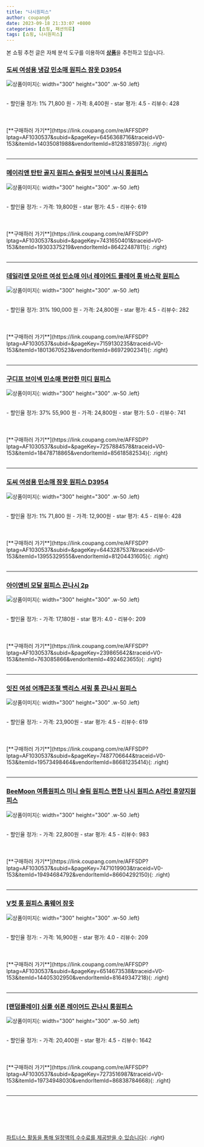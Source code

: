 ```yaml
---
title: "나시원피스"
author: coupang6
date: 2023-09-18 21:33:07 +0800
categories: [쇼핑, 패션의류]
tags: [쇼핑, 나시원피스]
---
```


본 쇼핑 추천 글은 자체 분석 도구를 이용하여 [**상품**](https://link.coupang.com/a/bao1ui)을 추천하고 있습니다.

### [도씨 여성용 냉감 민소매 원피스 잠옷 D3954](https://link.coupang.com/re/AFFSDP?lptag=AF1030537&subid=&pageKey=6456368716&traceid=V0-153&itemId=14035081988&vendorItemId=81283185973)

![상품이미지](https://thumbnail6.coupangcdn.com/thumbnails/remote/230x230ex/image/retail/images/643524300669085-759a5195-da86-4e0f-8fbd-e25401afe70c.jpg){: width="300" height="300" .w-50 .left}


<br>
- 할인율 정가: 1%  71,800   원
- 가격: 8,400원
- star 평가: 4.5
- 리뷰수: 428
<br>
<br>
<br>
<br>
[**구매하러 가기**](https://link.coupang.com/re/AFFSDP?lptag=AF1030537&subid=&pageKey=6456368716&traceid=V0-153&itemId=14035081988&vendorItemId=81283185973){: .right}
<br>
<br>

---

### [메이리앤 탄탄 골지 원피스 슬림핏 브이넥 나시 롱원피스](https://link.coupang.com/re/AFFSDP?lptag=AF1030537&subid=&pageKey=7431650401&traceid=V0-153&itemId=19303375219&vendorItemId=86422487811)

![상품이미지](https://thumbnail6.coupangcdn.com/thumbnails/remote/230x230ex/image/vendor_inventory/50aa/8611b52d1387f9bc66c0e61e23f38326291a82255aaefe494dd2e372e33f.jpg){: width="300" height="300" .w-50 .left}


<br>
- 할인율 정가: 
- 가격: 19,800원
- star 평가: 4.5
- 리뷰수: 619
<br>
<br>
<br>
<br>
[**구매하러 가기**](https://link.coupang.com/re/AFFSDP?lptag=AF1030537&subid=&pageKey=7431650401&traceid=V0-153&itemId=19303375219&vendorItemId=86422487811){: .right}
<br>
<br>

---

### [데일리앤 모아르 여성 민소매 이너 레이어드 플레어 롱 바스락 원피스](https://link.coupang.com/re/AFFSDP?lptag=AF1030537&subid=&pageKey=7159130235&traceid=V0-153&itemId=18013670523&vendorItemId=86972902341)

![상품이미지](https://thumbnail6.coupangcdn.com/thumbnails/remote/230x230ex/image/vendor_inventory/bd90/5d45d4caac3ee3e35e54ec9c5751acd79622fc073b7a0eb653f634b3ae47.jpg){: width="300" height="300" .w-50 .left}


<br>
- 할인율 정가: 31%  190,000   원
- 가격: 24,800원
- star 평가: 4.5
- 리뷰수: 282
<br>
<br>
<br>
<br>
[**구매하러 가기**](https://link.coupang.com/re/AFFSDP?lptag=AF1030537&subid=&pageKey=7159130235&traceid=V0-153&itemId=18013670523&vendorItemId=86972902341){: .right}
<br>
<br>

---

### [구디프 브이넥 민소매 편안한 미디 원피스](https://link.coupang.com/re/AFFSDP?lptag=AF1030537&subid=&pageKey=7257884578&traceid=V0-153&itemId=18478718865&vendorItemId=85618582534)

![상품이미지](https://thumbnail6.coupangcdn.com/thumbnails/remote/230x230ex/image/rs_quotation_api/xoi05or6/e92bf1ff11e344ab91c8541bdcab350a.jpg){: width="300" height="300" .w-50 .left}


<br>
- 할인율 정가: 37%  55,900   원
- 가격: 24,800원
- star 평가: 5.0
- 리뷰수: 741
<br>
<br>
<br>
<br>
[**구매하러 가기**](https://link.coupang.com/re/AFFSDP?lptag=AF1030537&subid=&pageKey=7257884578&traceid=V0-153&itemId=18478718865&vendorItemId=85618582534){: .right}
<br>
<br>

---

### [도씨 여성용 민소매 잠옷 원피스 D3954](https://link.coupang.com/re/AFFSDP?lptag=AF1030537&subid=&pageKey=6443287537&traceid=V0-153&itemId=13955329555&vendorItemId=81204431605)

![상품이미지](https://thumbnail6.coupangcdn.com/thumbnails/remote/230x230ex/image/retail/images/630050422050274-910a52d8-3101-4f55-897d-1b495271d070.jpg){: width="300" height="300" .w-50 .left}


<br>
- 할인율 정가: 1%  71,800   원
- 가격: 12,900원
- star 평가: 4.5
- 리뷰수: 428
<br>
<br>
<br>
<br>
[**구매하러 가기**](https://link.coupang.com/re/AFFSDP?lptag=AF1030537&subid=&pageKey=6443287537&traceid=V0-153&itemId=13955329555&vendorItemId=81204431605){: .right}
<br>
<br>

---

### [아이앤비 모달 원피스 끈나시 2p](https://link.coupang.com/re/AFFSDP?lptag=AF1030537&subid=&pageKey=239865642&traceid=V0-153&itemId=763085866&vendorItemId=4924623655)

![상품이미지](https://thumbnail7.coupangcdn.com/thumbnails/remote/230x230ex/image/retail/images/814692577142219-ace4bc16-1ff8-4486-ba3c-f56795509a8a.jpg){: width="300" height="300" .w-50 .left}


<br>
- 할인율 정가: 
- 가격: 17,180원
- star 평가: 4.0
- 리뷰수: 209
<br>
<br>
<br>
<br>
[**구매하러 가기**](https://link.coupang.com/re/AFFSDP?lptag=AF1030537&subid=&pageKey=239865642&traceid=V0-153&itemId=763085866&vendorItemId=4924623655){: .right}
<br>
<br>

---

### [잇진 여성 어깨끈조절 백리스 셔링 롱 끈나시 원피스](https://link.coupang.com/re/AFFSDP?lptag=AF1030537&subid=&pageKey=7487706644&traceid=V0-153&itemId=19573498464&vendorItemId=86681235414)

![상품이미지](https://thumbnail8.coupangcdn.com/thumbnails/remote/230x230ex/image/vendor_inventory/6bed/eec567f664893f57e340d51ea9c9b58122457bea4c8a08d9525cae505690.jpg){: width="300" height="300" .w-50 .left}


<br>
- 할인율 정가: 
- 가격: 23,900원
- star 평가: 4.5
- 리뷰수: 619
<br>
<br>
<br>
<br>
[**구매하러 가기**](https://link.coupang.com/re/AFFSDP?lptag=AF1030537&subid=&pageKey=7487706644&traceid=V0-153&itemId=19573498464&vendorItemId=86681235414){: .right}
<br>
<br>

---

### [BeeMoon 여름원피스 미니 슬림 원피스 편한 나시 원피스 A라인 휴양지원피스](https://link.coupang.com/re/AFFSDP?lptag=AF1030537&subid=&pageKey=7471019903&traceid=V0-153&itemId=19494684792&vendorItemId=86604292150)

![상품이미지](https://thumbnail8.coupangcdn.com/thumbnails/remote/230x230ex/image/vendor_inventory/e36c/b037d9b402fa1a98f5d5084fa7e1ecc7c4e60257e55a6cb185c3c7e186a1.jpg){: width="300" height="300" .w-50 .left}


<br>
- 할인율 정가: 
- 가격: 22,800원
- star 평가: 4.5
- 리뷰수: 983
<br>
<br>
<br>
<br>
[**구매하러 가기**](https://link.coupang.com/re/AFFSDP?lptag=AF1030537&subid=&pageKey=7471019903&traceid=V0-153&itemId=19494684792&vendorItemId=86604292150){: .right}
<br>
<br>

---

### [V컷 롱 원피스 홈웨어 잠옷](https://link.coupang.com/re/AFFSDP?lptag=AF1030537&subid=&pageKey=6514673538&traceid=V0-153&itemId=14405302950&vendorItemId=81649347218)

![상품이미지](https://thumbnail9.coupangcdn.com/thumbnails/remote/230x230ex/image/vendor_inventory/b446/56f0c9cf694013b8f14a102e5de5c01d1f284e8b571345bff0e3814c1d0a.png){: width="300" height="300" .w-50 .left}


<br>
- 할인율 정가: 
- 가격: 16,900원
- star 평가: 4.0
- 리뷰수: 209
<br>
<br>
<br>
<br>
[**구매하러 가기**](https://link.coupang.com/re/AFFSDP?lptag=AF1030537&subid=&pageKey=6514673538&traceid=V0-153&itemId=14405302950&vendorItemId=81649347218){: .right}
<br>
<br>

---

### [[랜덤플레이] 심플 쉬폰 레이어드 끈나시 롱원피스](https://link.coupang.com/re/AFFSDP?lptag=AF1030537&subid=&pageKey=7273516987&traceid=V0-153&itemId=19734948030&vendorItemId=86838784668)

![상품이미지](https://thumbnail9.coupangcdn.com/thumbnails/remote/230x230ex/image/vendor_inventory/3080/d38e1bfda7284dced925e7b0e7ac93a1b13ad14b882ca41e8258003b5977.JPG){: width="300" height="300" .w-50 .left}


<br>
- 할인율 정가: 
- 가격: 20,400원
- star 평가: 4.5
- 리뷰수: 1642
<br>
<br>
<br>
<br>
[**구매하러 가기**](https://link.coupang.com/re/AFFSDP?lptag=AF1030537&subid=&pageKey=7273516987&traceid=V0-153&itemId=19734948030&vendorItemId=86838784668){: .right}
<br>
<br>

---
<br><br><br><br><br> [파트너스 활동을 통해 일정액의 수수료를 제공받을 수 있습니다](https://link.coupang.com/a/bao1ui){: .right}